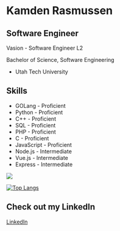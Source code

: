 # Kamden Rasmussen  

## Software Engineer
Vasion - Software Engineer L2

Bachelor of Science, Software Engineering
- Utah Tech University

## Skills
* GOLang - Proficient
* Python - Proficient
* C++ - Proficient
* SQL - Proficient
* PHP - Proficient
* C - Proficient
* JavaScript - Proficient
* Node.js - Intermediate
* Vue.js - Intermediate
* Express - Intermediate


<!-- [![Kamden's GitHub stats](https://github-readme-stats.vercel.app/api?username=kamden-rasmussen&theme=radical)](https://github.com/kamden-rasmussen/github-readme-stats) -->
![](https://github-readme-streak-stats.herokuapp.com/?user=kamden-rasmussen&theme=dark&hide_border=false)<br/>

[![Top Langs](https://github-readme-stats.vercel.app/api/top-langs/?username=kamden-rasmussen&layout=compact&theme=radical)](https://github.com/kamden-rasmussen/github-readme-stats)

## Check out my LinkedIn <!--and Resume-->
[LinkedIn](https://www.linkedin.com/in/kamden-rasmussen/)


<!---
[Resume](.references/resume.jpg)
kamden-rasmussen/kamden-rasmussen is a ✨ special ✨ repository because its `README.md` (this file) appears on your GitHub profile.
You can click the Preview link to take a look at your changes.
--->
